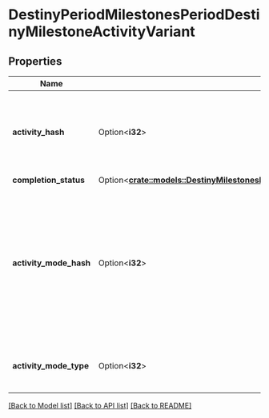 # DestinyPeriodMilestonesPeriodDestinyMilestoneActivityVariant

## Properties

Name | Type | Description | Notes
------------ | ------------- | ------------- | -------------
**activity_hash** | Option<**i32**> | The hash for the specific variant of the activity related to this milestone. You can pull more detailed static info from the DestinyActivityDefinition, such as difficulty level. | [optional]
**completion_status** | Option<[**crate::models::DestinyMilestonesDestinyMilestoneActivityVariantCompletionStatus**](Destiny_Milestones_DestinyMilestoneActivityVariant_completionStatus.md)> |  | [optional]
**activity_mode_hash** | Option<**i32**> | The hash identifier of the most specific Activity Mode under which this activity is played. This is useful for situations where the activity in question is - for instance - a PVP map, but it's not clear what mode the PVP map is being played under. If it's a playlist, this will be less specific: but hopefully useful in some way. | [optional]
**activity_mode_type** | Option<**i32**> | The enumeration equivalent of the most specific Activity Mode under which this activity is played. | [optional]

[[Back to Model list]](../README.md#documentation-for-models) [[Back to API list]](../README.md#documentation-for-api-endpoints) [[Back to README]](../README.md)


